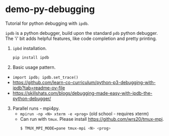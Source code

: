 # demo-py-debugging

Tutorial for python debugging with `ipdb`.

`ipdb` is a python debugger, build upon the standard `pdb` python debugger. The 'i' bit adds helpful features, like code completion and pretty printing. 

 1. `ipbd` installation.
     ```bash
     pip install ipdb
     ```
 2. Basic usage pattern.
   - `import ipdb; ipdb.set_trace()`
   - https://github.com/learn-co-curriculum/python-p3-debugging-with-ipdb?tab=readme-ov-file
   - https://skillshats.com/blogs/debugging-made-easy-with-ipdb-the-python-debugger/
 3. Parallel runs - mpi4py.
    - `mpirun -np <N> xterm -e <prog>` (old school - requires xterm)
    -  Can run with `tmux`. Please install https://github.com/wrs20/tmux-mpi. 
       ```bash
       $ TMUX_MPI_MODE=pane tmux-mpi <N> <prog>       
       ```
